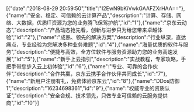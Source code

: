 [{"date":"2018-08-29 20:59:50","title":"I2EwN9bKiVwkGAAFZXrHAA=="},{"name":"安全、稳定、可信赖的云计算产品","description":"计算、存储、网络、大数据，优质IT资源为您的业务腾飞保驾护航","id":"1"},{"name":"京东云动态","description":"产品动态抢先看，创新与进步只为给您带来卓越体验","id":"2"},{"name":"成熟、领先的解决方案","description":"行业纵深，直达痛点，专业经验为您解决多种业务难题","id":"4"},{"name":"海量优质的软件与服务","description":"便捷与高效，全方位软件与服务资源助力您的业务高速发展","id":"5"},{"name":"新手上云指引","description":"实战教程，专家攻略，手把手带您步入云上初体验","id":"6"},{"name":"专业、可靠的合作伙伴","description":"合作共赢，京东云携手合作伙伴共同成长","id":"7"},{"name":"新用户注册有礼，免费体验京东云","id":"8"},{"name":"DDos防御1","description":"16234698361","id":"9"},{"name":"权威专业的资质认证","description":"安全合规、技术领先，只做专业可信赖的云服务提供商","id":"10"}]